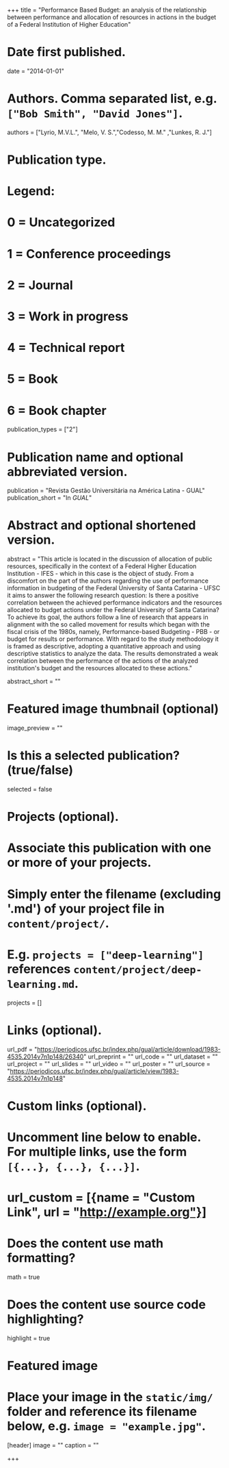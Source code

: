 +++
title = "Performance Based Budget: an analysis of the relationship between performance and allocation of resources in actions in the budget of a Federal Institution of Higher Education"

# Date first published.
date = "2014-01-01"

# Authors. Comma separated list, e.g. `["Bob Smith", "David Jones"]`.
authors = ["Lyrio, M.V.L.", "Melo, V. S.","Codesso, M. M." ,"Lunkes, R. J."]

# Publication type.
# Legend:
# 0 = Uncategorized
# 1 = Conference proceedings
# 2 = Journal
# 3 = Work in progress
# 4 = Technical report
# 5 = Book
# 6 = Book chapter
publication_types = ["2"]

# Publication name and optional abbreviated version.
publication = "Revista Gestão Universitária na América Latina - GUAL"
publication_short = "In *GUAL*"

# Abstract and optional shortened version.
abstract = "This article is located in the discussion of allocation of public resources, specifically in the context of a Federal Higher Education Institution - IFES - which in this case is the object of study. From a discomfort on the part of the authors regarding the use of performance information in budgeting of the Federal University of Santa Catarina - UFSC it aims to answer the following research question: Is there a positive correlation between the achieved performance indicators and the resources allocated to budget actions under the Federal University of Santa Catarina? To achieve its goal, the authors follow a line of research that appears in alignment with the so called movement for results which began with the fiscal crisis of the 1980s, namely, Performance-based Budgeting - PBB - or budget for results or performance. With regard to the study methodology it is framed as descriptive, adopting a quantitative approach and using descriptive statistics to analyze the data. The results demonstrated a weak correlation between the performance of the actions of the analyzed institution's budget and the resources allocated to these actions."

abstract_short = ""

# Featured image thumbnail (optional)
image_preview = ""

# Is this a selected publication? (true/false)
selected = false

# Projects (optional).
#   Associate this publication with one or more of your projects.
#   Simply enter the filename (excluding '.md') of your project file in `content/project/`.
#   E.g. `projects = ["deep-learning"]` references `content/project/deep-learning.md`.
projects = []

# Links (optional).
url_pdf = "https://periodicos.ufsc.br/index.php/gual/article/download/1983-4535.2014v7n1p148/26340"
url_preprint = ""
url_code = ""
url_dataset = ""
url_project = ""
url_slides = ""
url_video = ""
url_poster = ""
url_source = "https://periodicos.ufsc.br/index.php/gual/article/view/1983-4535.2014v7n1p148"

# Custom links (optional).
#   Uncomment line below to enable. For multiple links, use the form `[{...}, {...}, {...}]`.
# url_custom = [{name = "Custom Link", url = "http://example.org"}]

# Does the content use math formatting?
math = true

# Does the content use source code highlighting?
highlight = true

# Featured image
# Place your image in the `static/img/` folder and reference its filename below, e.g. `image = "example.jpg"`.
[header]
image = ""
caption = ""

+++